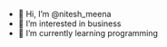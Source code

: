 - 👋 Hi, I’m @nitesh_meena
- 👀 I’m interested in business
- 🌱 I’m currently learning programming 

<!---
niteshmeenaji/niteshmeenaji is a ✨ special ✨ repository because its `README.md` (this file) appears on your GitHub profile.
You can click the Preview link to take a look at your changes.
--->
